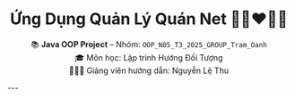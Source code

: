 <h1 align="center">Ứng Dụng Quản Lý Quán Net 👩🏻‍❤️‍👩🏻 </h1>
<p align="center">
  📚 <strong>Java OOP Project</strong> – Nhóm: <code>OOP_N05_T3_2025_GROUP_Tram_Oanh</code><br>
  🎓 Môn học: Lập trình Hướng Đối Tượng<br>
   👩🏻‍🏫 Giảng viên hướng dẫn: Nguyễn Lệ Thu
</p>
---
